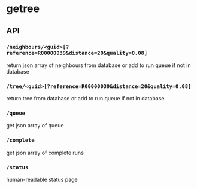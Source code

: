 # getree

## API

### `/neighbours/<guid>[?reference=R00000039&distance=20&quality=0.08]`

return json array of neighbours from database or add to run queue if not in database

### `/tree/<guid>[?reference=R00000039&distance=20&quality=0.08]`

return tree from database or add to run queue if not in database
  
### `/queue`

get json array of queue
  
### `/complete`

get json array of complete runs
  
### `/status`

human-readable status page
